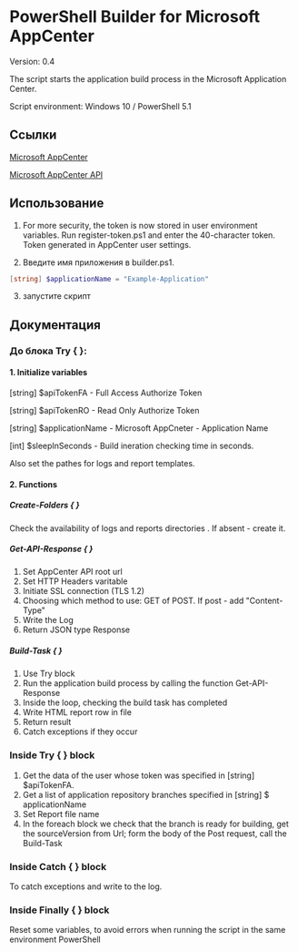 # PowerShell Builder for Microsoft AppCenter
Version: 0.4

The script starts the application build process in the Microsoft Application
Center.

Script environment: Windows 10 / PowerShell 5.1

## Ссылки
[Microsoft AppCenter](https://appcenter.ms/)

[Microsoft AppCenter API](https://openapi.appcenter.ms/#/)

## Использование
1. For more security, the token is now stored in user environment variables.
Run register-token.ps1 and enter the 40-character token. Token generated in AppCenter user settings.

2. Введите имя приложения в builder.ps1.
```powershell
[string] $applicationName = "Example-Application"
```
3. запустите скрипт

## Документация

### До блока Try { }:

#### 1. Initialize variables

[string] $apiTokenFA - Full Access Authorize Token

[string] $apiTokenRO - Read Only Authorize Token

[string] $applicationName - Microsoft AppCneter - Application Name

[int] $sleepInSeconds - Build ineration checking time in seconds.

Also set the pathes for logs and report templates.

#### 2. Functions

##### Create-Folders { }

Check the availability of logs and reports directories . If absent - create
it.

##### Get-API-Response { }
1. Set AppCenter API root url
2. Set HTTP Headers varitable
3. Initiate SSL connection (TLS 1.2)
4. Choosing which method to use: GET of POST. If post - add "Content-Type"
5. Write the Log
6. Return JSON type Response

##### Build-Task { }
1. Use Try block
2. Run the application build process by calling the function
   Get-API-Response
3. Inside the loop, checking the build task has completed
4. Write HTML report row in file
5. Return result
6. Catch exceptions if they occur

### Inside Try { } block
1. Get the data of the user whose token was specified in [string]
   $apiTokenFA.
2. Get a list of application repository branches specified in [string] $
   applicationName
3. Set Report file name
4. In the foreach block we check that the branch is ready for building, get
   the sourceVersion from Url; form the body of the Post request, call the
   Build-Task

### Inside Catch { } block
To catch exceptions and write to the log.

### Inside Finally { } block
Reset some variables, to avoid errors when running the script in the same
environment PowerShell
